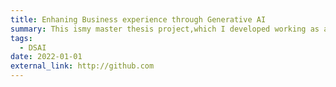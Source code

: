 ```yaml
---
title: Enhaning Business experience through Generative AI
summary: This ismy master thesis project,which I developed working as an intern in a consulancy firm. I used Generative Large Language Models as tools for extracting features from customer service chats in a corporate set ting, integrating models from the GPT family into an advanced analytics architecture. The the incorporation of Language Models into a business environment has been particularly challenging, probing the delicate balance between expenses, efficiency, and consistency. 
tags: 
  - DSAI
date: 2022-01-01
external_link: http://github.com
---
```

